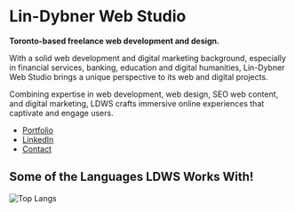 # Lin-Dybner Web Studio

**Toronto-based freelance web development and design.**

With a solid web development and digital marketing background, especially in financial services, banking, education and digital humanities, Lin-Dybner Web Studio brings a unique perspective to its web and digital projects.

Combining expertise in web development, web design, SEO web content, and digital marketing, LDWS crafts immersive online experiences that captivate and engage users.

- [Portfolio](http://lindybner.com)
- [LinkedIn](http://linkedin.com/company/lindybner/)
- [Contact](http://lindybner.com/#contact)

## Some of the Languages LDWS Works With!

![Top Langs](https://github-readme-stats.vercel.app/api/top-langs/?username=jimlindybner&layout=compact)

<!--
**jimlindybner/jimlindybner** is a ✨ _special_ ✨ repository because its `README.md` (this file) appears on your GitHub profile.

Here are some ideas to get you started:

- 🔭 I’m currently working on ...
- 🌱 I’m currently learning ...
- 👯 I’m looking to collaborate on ...
- 🤔 I’m looking for help with ...
- 💬 Ask me about ...
- 📫 How to reach me: ...
- 😄 Pronouns: ...
- ⚡ Fun fact: ...
-->

